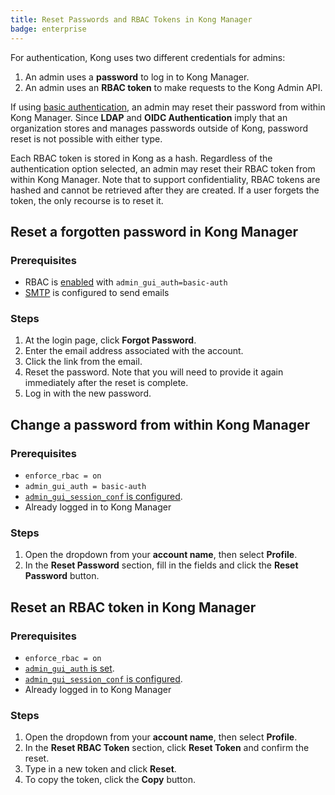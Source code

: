 ```yaml
---
title: Reset Passwords and RBAC Tokens in Kong Manager
badge: enterprise
---
```


For authentication, Kong uses two different credentials for admins:

1. An admin uses a **password** to log in to Kong Manager.
2. An admin uses an **RBAC token** to make requests to the Kong Admin API.

If using [basic authentication](/gateway/{{page.kong_version}}/kong-manager/auth/basic), an admin may reset their password from within Kong Manager. Since **LDAP** and **OIDC Authentication** imply that an organization stores and manages passwords outside of Kong, password reset is not possible with either type.

Each RBAC token is stored in Kong as a hash. Regardless of the authentication option selected, an admin may reset their RBAC token from within Kong Manager. Note that to support confidentiality, RBAC tokens are hashed and cannot be retrieved after they are created. If a user forgets the token, the only recourse is to reset it.

## Reset a forgotten password in Kong Manager

### Prerequisites

* RBAC is [enabled](/gateway/{{page.kong_version}}/kong-manager/auth/rbac/enable) with `admin_gui_auth=basic-auth`
* [SMTP](/gateway/{{page.kong_version}}/kong-manager/configuring-to-send-email) is configured to send emails

### Steps

1. At the login page, click **Forgot Password**.
2. Enter the email address associated with the account.
3. Click the link from the email.
4. Reset the password. Note that you will need to provide it again immediately after the reset is complete.
5. Log in with the new password.

## Change a password from within Kong Manager

### Prerequisites

* `enforce_rbac = on`
* `admin_gui_auth = basic-auth`
* [`admin_gui_session_conf` is configured](/gateway/{{page.kong_version}}/configure/auth/kong-manager/sessions/).
* Already logged in to Kong Manager

### Steps

1. Open the dropdown from your **account name**, then select **Profile**.
2. In the **Reset Password** section, fill in the fields and click the **Reset Password** button.

## Reset an RBAC token in Kong Manager

### Prerequisites

* `enforce_rbac = on`
* [`admin_gui_auth` is set](/gateway/{{page.kong_version}}/configure/auth/kong-manager/).
* [`admin_gui_session_conf` is configured](/gateway/{{page.kong_version}}/configure/auth/kong-manager/sessions/).
* Already logged in to Kong Manager

### Steps

1. Open the dropdown from your **account name**, then select **Profile**.
2. In the **Reset RBAC Token** section, click **Reset Token** and confirm the reset.
3. Type in a new token and click **Reset**.
4. To copy the token, click the **Copy** button.
